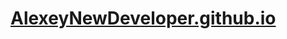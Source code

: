 # <a href="https://AlexeyNewDeveloper.github.io" title="Перейти на сайт" target="_blank">AlexeyNewDeveloper.github.io</a>
